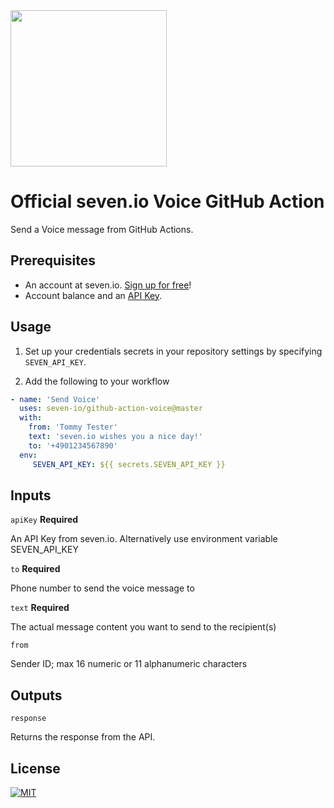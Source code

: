 <img src="https://www.seven.io/wp-content/uploads/Logo.svg" width="250" />

# Official seven.io Voice GitHub Action

Send a Voice message from GitHub Actions.

## Prerequisites

- An account at seven.io. [Sign up for free](https://app.seven.io/signup)!
- Account balance and an [API Key](https://help.seven.io/en/api-key-access).

## Usage

1. Set up your credentials secrets in your repository settings by
   specifying `SEVEN_API_KEY`.

2. Add the following to your workflow

```yaml
- name: 'Send Voice'
  uses: seven-io/github-action-voice@master
  with:
    from: 'Tommy Tester'
    text: 'seven.io wishes you a nice day!'
    to: '+4901234567890'
  env:
     SEVEN_API_KEY: ${{ secrets.SEVEN_API_KEY }}
```

## Inputs

`apiKey` **Required**

An API Key from seven.io. Alternatively use environment variable SEVEN_API_KEY

`to` **Required**

Phone number to send the voice message to

`text` **Required**

The actual message content you want to send to the recipient(s)

`from`

Sender ID; max 16 numeric or 11 alphanumeric characters

## Outputs

`response`

Returns the response from the API.

## License

[![MIT](https://img.shields.io/badge/License-MIT-teal.svg)](LICENSE)
